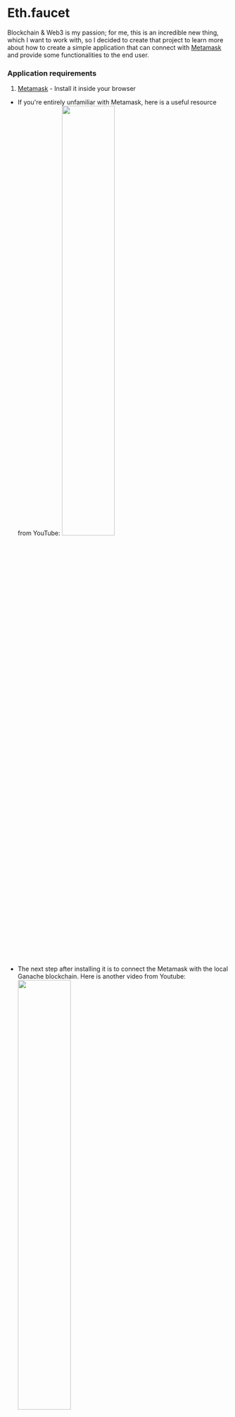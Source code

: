 # Eth.faucet

Blockchain & Web3 is my passion; for me, this is an incredible new thing, which I want to work with, so I decided to create that project to learn more about how to create a simple application that can connect with [Metamask](https://metamask.io/) and provide some functionalities to the end user.

### Application requirements

1. [Metamask](https://metamask.io/download/) - Install it inside your browser
  - If you're entirely unfamiliar with Metamask, here is a useful resource from YouTube: [<img src="https://i.ytimg.com/vi/cn8gKxUSquo/maxresdefault.jpg" width="50%">](https://www.youtube.com/watch?v=cn8gKxUSquo "How to Install Metamask Wallet in Chrome | Metamask Wallet")
  - The next step after installing it is to connect the Metamask with the local Ganache blockchain. Here is another video from Youtube:
[<img src="https://i.ytimg.com/vi/jLFXONkA4KM/maxresdefault.jpg" width="50%"></div>](https://www.youtube.com/watch?v=jLFXONkA4KM "Connect Metamask to Ganache (localhost) for web3")
2. [Docker](https://docs.docker.com/get-docker/)

### How do I run it?

It is effortless. You only need to run the following command below:

```bash
wget -qO- https://raw.githubusercontent.com/ronniery/eth.faucet/master/install.sh | bash
```

After running the previous command, [install Metamask extension](https://metamask.io/download/) on your browser, then go to [Metamask accounts URL](http://localhost:6003/accounts.json) and load some accounts to use inside the web client.

### Useful routes

1. http://localhost:6002 - You will visualize the web client inside that URL.
2. http://localhost:6003/accounts.json - You will find all available Metamask accounts.
